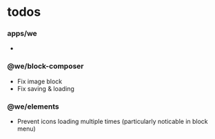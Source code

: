 # todos

### apps/we

-

### @we/block-composer

- Fix image block
- Fix saving & loading

### @we/elements

- Prevent icons loading multiple times (particularly noticable in block menu)
